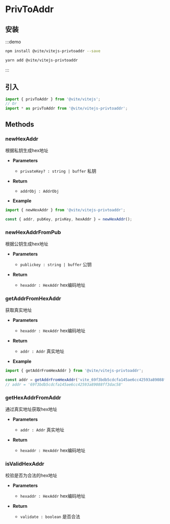 # PrivToAddr

## 安装

:::demo
```bash tab:npm
npm install @vite/vitejs-privtoaddr --save
```

```bash tab:yarn
yarn add @vite/vitejs-privtoaddr
```
:::

## 引入

```javascript
import { privToAddr } from '@vite/vitejs';
// Or
import * as privToAddr from '@vite/vitejs-privtoaddr';
```

## Methods

### newHexAddr
根据私钥生成hex地址

- **Parameters**
    * `privateKey? : string | buffer` 私钥

- **Return**
    * `addrObj : AddrObj`

- **Example**
```javascript
import { newHexAddr } from '@vite/vitejs-privtoaddr';

const { addr, pubKey, privKey, hexAddr } = newHexAddr();
```

### newHexAddrFromPub
根据公钥生成hex地址

- **Parameters**
    * `publickey : string | buffer` 公钥

- **Return**
    * `hexaddr : HexAddr` hex编码地址

### getAddrFromHexAddr
获取真实地址

- **Parameters**
    * `hexaddr : HexAddr` hex编码地址

- **Return**
    * `addr : Addr` 真实地址

- **Example**
```javascript
import { getAddrFromHexAddr } from '@vite/vitejs-privtoaddr';

const addr = getAddrFromHexAddr('vite_69f3bdb5cdcfa145ae6cc42593a89088ff3dac587eb692d689');
// addr = '69f3bdb5cdcfa145ae6cc42593a89088ff3dac58'
```

### getHexAddrFromAddr
通过真实地址获取hex地址

- **Parameters**
    * `addr : Addr` 真实地址

- **Return**
    * `hexaddr : HexAddr` hex编码地址

### isValidHexAddr
校验是否为合法的hex地址

- **Parameters**
    * `hexaddr : HexAddr` hex编码地址
  
- **Return**
    * `validate : boolean` 是否合法
